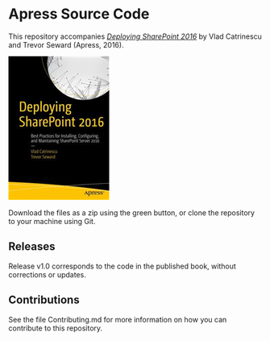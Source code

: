 # Apress Source Code

This repository accompanies [*Deploying SharePoint 2016*](http://www.apress.com/9781484219980) by Vlad Catrinescu and Trevor Seward (Apress, 2016).

![Cover image](9781484219980.jpg)

Download the files as a zip using the green button, or clone the repository to your machine using Git.

## Releases

Release v1.0 corresponds to the code in the published book, without corrections or updates.

## Contributions

See the file Contributing.md for more information on how you can contribute to this repository.
